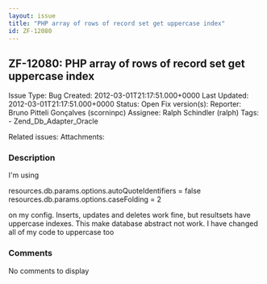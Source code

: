 ```yaml
---
layout: issue
title: "PHP array of rows of record set get uppercase index"
id: ZF-12080
---
```


ZF-12080: PHP array of rows of record set get uppercase index
-------------------------------------------------------------

 Issue Type: Bug Created: 2012-03-01T21:17:51.000+0000 Last Updated: 2012-03-01T21:17:51.000+0000 Status: Open Fix version(s): 
 Reporter:  Bruno Pitteli Gonçalves (scorninpc)  Assignee:  Ralph Schindler (ralph)  Tags: - Zend\_Db\_Adapter\_Oracle
 
 Related issues: 
 Attachments: 
### Description

I'm using

resources.db.params.options.autoQuoteIdentifiers = false resources.db.params.options.caseFolding = 2

on my config. Inserts, updates and deletes work fine, but resultsets have uppercase indexes. This make database abstract not work. I have changed all of my code to uppercase too

 

 

### Comments

No comments to display